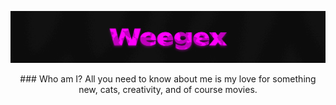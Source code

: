 ![Header](https://github.com/weegex/weegex/blob/main/header.jpg)

<p align="center">
### Who am I?
All you need to know about me is my love for something new, cats, creativity, and of course movies.
</p>
